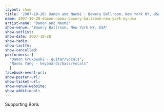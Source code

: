 ```yaml
---
layout: show
title: '2007-10-28: Damon and Naomi - Bowery Ballroom, New York NY, USA'
name: 2007-10-28-damon-naomi-bowery-ballroom-new-york-ny-usa
artist-name: 'Damon and Naomi'
show-venue: 'Bowery Ballroom, New York NY, USA'
show-setlist: 
show-date: 2007-10-28
show-radio: 
show-lastfm: 
show-cancelled: 
performers: [
  "Damon Krukowski - guitar/vocals",
  "Naomi Yang - keyboards/bass/vocals"
  ]
facebook-event-url: 
show-poster-url: 
show-ticket-url: 
show-venue-website: 
show-additional: 
---
```


Supporting Boris